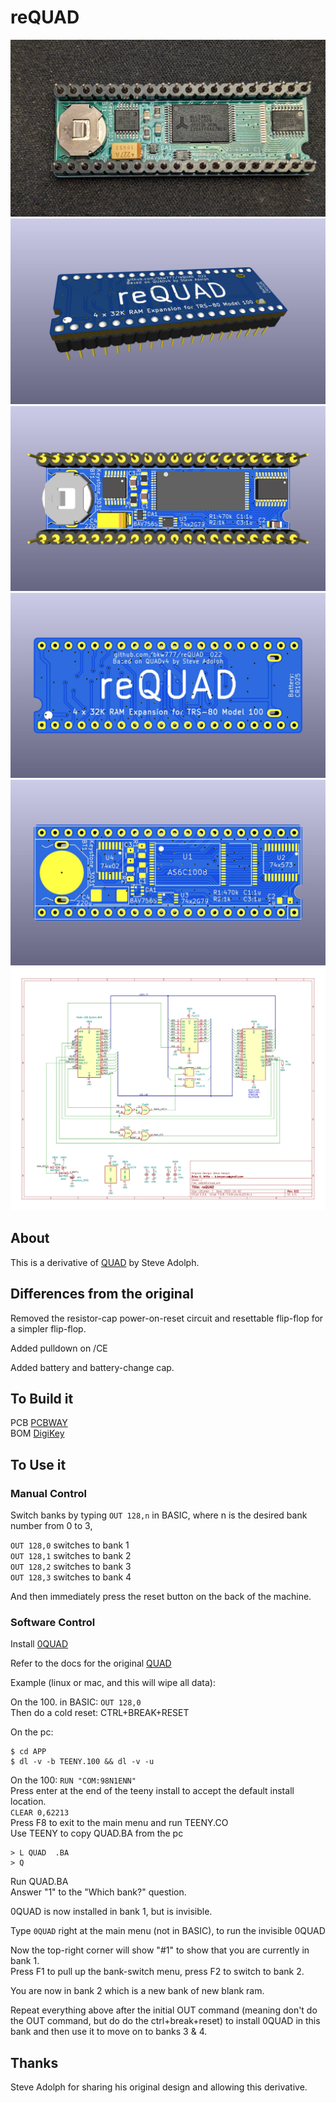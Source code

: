 # reQUAD

![](reQUAD.jpg)
![](PCB/out/reQUAD.f.jpg)
![](PCB/out/reQUAD.b.jpg)
![](PCB/out/reQUAD.top.jpg)
![](PCB/out/reQUAD.bottom.jpg)
![](PCB/out/reQUAD.svg)
<!-- ![](../../raw/main/PCB/out/reQUAD.svg) -->

## About
This is a derivative of [QUAD](http://bitchin100.com/wiki/index.php?title=QUAD) by Steve Adolph.

## Differences from the original
Removed the resistor-cap power-on-reset circuit and resettable flip-flop for a simpler flip-flop.

Added pulldown on /CE

Added battery and battery-change cap.

## To Build it
PCB [PCBWAY](https://www.pcbway.com/project/shareproject/reQUAD_RAM_Expansion_for_TRS_80_Model_100_8690cd19.html)  
BOM [DigiKey](https://www.digikey.com/short/z47bn0mw)

## To Use it

### Manual Control
Switch banks by typing `OUT 128,n` in BASIC, where n is the desired bank number from 0 to 3,  

`OUT 128,0` switches to bank 1  
`OUT 128,1` switches to bank 2  
`OUT 128,2` switches to bank 3  
`OUT 128,3` switches to bank 4  

And then immediately press the reset button on the back of the machine.

### Software Control
Install [0QUAD](APP/)

Refer to the docs for the original [QUAD](http://bitchin100.com/wiki/index.php?title=QUAD)

Example (linux or mac, and this will wipe all data):

On the 100. in BASIC: `OUT 128,0`  
Then do a cold reset: CTRL+BREAK+RESET

On the pc:
```
$ cd APP
$ dl -v -b TEENY.100 && dl -v -u
```

On the 100: `RUN "COM:98N1ENN"`  
Press enter at the end of the teeny install to accept the default install location.  
`CLEAR 0,62213`  
Press F8 to exit to the main menu and run TEENY.CO  
Use TEENY to copy QUAD.BA from the pc  
```
> L QUAD  .BA
> Q
```
Run QUAD.BA  
Answer "1" to the "Which bank?" question.  

0QUAD is now installed in bank 1, but is invisible.

Type `0QUAD` right at the main menu (not in BASIC), to run the invisible 0QUAD

Now the top-right corner will show "#1" to show that you are currently in bank 1.  
Press F1 to pull up the bank-switch menu, press F2 to switch to bank 2.

You are now in bank 2 which is a new bank of new blank ram.

Repeat everything above after the initial OUT command (meaning don't do the OUT command, but do do the ctrl+break+reset) to install 0QUAD in this bank and then use it to move on to banks 3 & 4.

## Thanks
Steve Adolph for sharing his original design and allowing this derivative.
